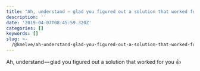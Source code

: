 ```yaml
---
title: "Ah, understand — glad you figured out a solution that worked for you \U0001F44D"
description: ''
date: '2019-04-07T08:45:59.320Z'
categories: []
keywords: []
slug: >-
  /@kmelve/ah-understand-glad-you-figured-out-a-solution-that-worked-for-you-985bb57dc728
---
```


Ah, understand — glad you figured out a solution that worked for you 👍